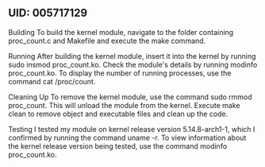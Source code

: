 ## UID: 005717129

Building
To build the kernel module, navigate to the folder containing proc_count.c and Makefile and execute the make command.

Running
After building the kernel module, insert it into the kernel by running sudo insmod proc_count.ko. Check the module's details by running modinfo proc_count.ko. To display the number of running processes, use the command cat /proc/count.

Cleaning Up
To remove the kernel module, use the command sudo rmmod proc_count. This will unload the module from the kernel. Execute make clean to remove object and executable files and clean up the code.

Testing
I tested my module on kernel release version 5.14.8-arch1-1, which I confirmed by running the command uname -r. To view information about the kernel release version being tested, use the command modinfo proc_count.ko.
